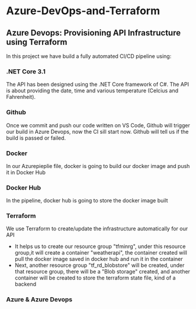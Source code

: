 # Azure-DevOps-and-Terraform

## Azure Devops: Provisioning API Infrastructure using Terraform
In this project we have build a fully automated CI/CD pipeline using:
### .NET Core 3.1
The API has been designed using the .NET Core framework of C#. The API is about providing the date, time and various temperature (Celcius and Fahrenheit).
### Github 
Once we commit and push our code written on VS Code, Github will trigger our build in Azure Devops, now the CI sill start now. Github will tell us 
if the build is passed or failed.
### Docker 
In our Azurepieplie file, docker is going to build our docker image and push it in Docker Hub
### Docker Hub
In the pipeline, docker hub is going to store the docker image built
### Terraform
We use Terraform to create/update the infrastructure automatically for our API
- It helps us to create our resource group "tfminrg", under this resource group,it will create a container "weatherapi",
the container created will pull the docker image saved in docker hub and run it in the container
- Next, another resource group "tf_rd_blobstore" will be created, under that resource group, there will be a "Blob storage" created,
and another container will be created to store the terraform state file, kind of a backend
### Azure & Azure Devops
